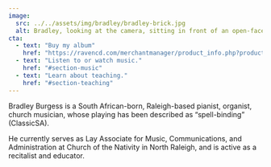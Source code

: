 ```yaml
---
image:
  src: ../../assets/img/bradley/bradley-brick.jpg
  alt: Bradley, looking at the camera, sitting in front of an open-face red-brick wall
cta:
  - text: "Buy my album"
    href: "https://ravencd.com/merchantmanager/product_info.php?products_id=381"
  - text: "Listen to or watch music."
    href: "#section-music"
  - text: "Learn about teaching."
    href: "#section-teaching"
---
```


Bradley Burgess is a South African-born, Raleigh-based pianist, organist, church
musician, whose playing has been described as “spell-binding”
(ClassicSA).

He currently serves as Lay Associate for Music, Communications, and
Administration at Church of the Nativity in North Raleigh, and is active as a
recitalist and educator.

